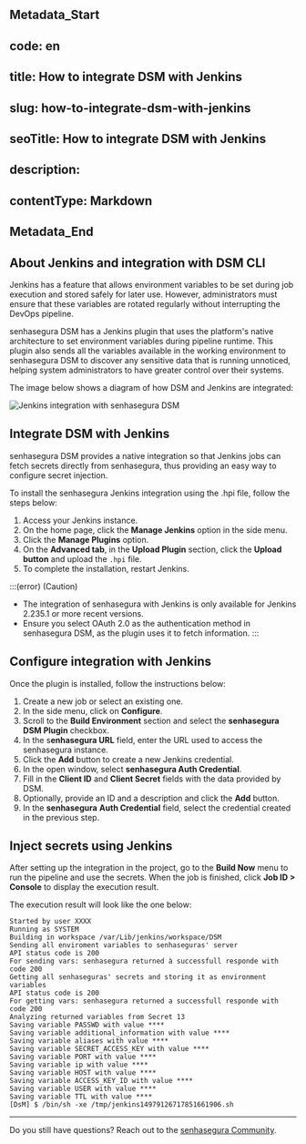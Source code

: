## Metadata_Start 
## code: en
## title: How to integrate DSM with Jenkins 
## slug: how-to-integrate-dsm-with-jenkins 
## seoTitle: How to integrate DSM with Jenkins 
## description:  
## contentType: Markdown 
## Metadata_End
## About Jenkins and integration with DSM CLI

Jenkins has a feature that allows environment variables to be set during job execution and stored safely for later use. However, administrators must ensure that these variables are rotated regularly without interrupting the DevOps pipeline.

senhasegura DSM has a Jenkins plugin that uses the platform's native architecture to set environment variables during pipeline runtime. This plugin also sends all the variables available in the working environment to senhasegura DSM to discover any sensitive data that is running unnoticed, helping system administrators to have greater control over their systems.

The image below shows a diagram of how DSM and Jenkins are integrated:

![Jenkins integration with senhasegura DSM](https://cdn.document360.io/5a1d58df-64ce-42a2-8b23-688477d32f33/Images/Documentation/image-FAFE2PUS.png)

## Integrate DSM with Jenkins

senhasegura DSM provides a native integration so that Jenkins jobs can fetch secrets directly from senhasegura, thus providing an easy way to configure secret injection.

To install the senhasegura Jenkins integration using the .hpi file, follow the steps below:

1. Access your Jenkins instance.
2. On the home page, click the **Manage Jenkins** option in the side menu.
3. Click the **Manage Plugins** option.
4. On the **Advanced tab**, in the **Upload Plugin** section, click the **Upload button** and upload the `.hpi` file.
5. To complete the installation, restart Jenkins.

:::(error) (Caution)

* The integration of senhasegura with Jenkins is only available for Jenkins 2.235.1 or more recent versions.
* Ensure you select OAuth 2.0 as the authentication method in senhasegura DSM, as the plugin uses it to fetch information.
  :::

## Configure integration with Jenkins

Once the plugin is installed, follow the instructions below:

1. Create a new job or select an existing one.
2. In the side menu, click on **Configure**.
3. Scroll to the **Build Environment** section and select the **senhasegura** **DSM Plugin** checkbox.
4. In the s**enhasegura URL** field, enter the URL used to access the senhasegura instance.
5. Click the **Add** button to create a new Jenkins credential.
6. In the open window, select **senhasegura Auth Credential**.
7. Fill in the **Client ID** and **Client Secret** fields with the data provided by DSM.
8. Optionally, provide an ID and a description and click the **Add** button.
9. In the **senhasegura** **Auth Credential** field, select the credential created in the previous step.

## Inject secrets using Jenkins

After setting up the integration in the project, go to the **Build Now** menu to run the pipeline and use the secrets. When the job is finished, click **Job ID > Console** to display the execution result.

The execution result will look like the one below:

```
Started by user XXXX
Running as SYSTEM
Building in workspace /var/Lib/jenkins/workspace/DSM
Sending all enviroment variables to senhaseguras' server
API status code is 200
For sending vars: senhasegura returned à successfull responde with code 200
Getting all senhaseguras' secrets and storing it as environment variables
API status code is 200
For getting vars: senhasegura returned a successfull responde with code 200
Analyzing returned variables from Secret 13
Saving variable PASSWD with value ****
Saving variable additional_information with value ****
Saving variable aliases with value ****
Saving variable SECRET_ACCESS_KEY with value ****
Saving variable PORT with value ****
Saving variable ip with value ****
Saving variable HOST with value ****
Saving variable ACCESS_KEY_ID with value ****
Saving variable USER with value ****
Saving variable TTL with value ****
[DsM] $ /bin/sh -xe /tmp/jenkins14979126717851661906.sh

```

---

Do you still have questions? Reach out to the [senhasegura Community](https://community.senhasegura.io/).